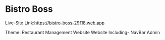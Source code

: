 # Bistro Boss

Live-Site Link:https://bistro-boss-29f18.web.app

Theme: Restaurant Management Website
Website Including-
NavBar
Admin

